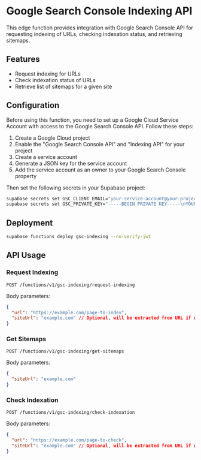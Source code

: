 # Google Search Console Indexing API

This edge function provides integration with Google Search Console API for requesting indexing of URLs, checking indexation status, and retrieving sitemaps.

## Features

- Request indexing for URLs
- Check indexation status of URLs
- Retrieve list of sitemaps for a given site

## Configuration

Before using this function, you need to set up a Google Cloud Service Account with access to the Google Search Console API. Follow these steps:

1. Create a Google Cloud project
2. Enable the "Google Search Console API" and "Indexing API" for your project
3. Create a service account
4. Generate a JSON key for the service account
5. Add the service account as an owner to your Google Search Console property

Then set the following secrets in your Supabase project:

```bash
supabase secrets set GSC_CLIENT_EMAIL="your-service-account@your-project.iam.gserviceaccount.com"
supabase secrets set GSC_PRIVATE_KEY="-----BEGIN PRIVATE KEY-----\nYOUR_PRIVATE_KEY_HERE\n-----END PRIVATE KEY-----\n"
```

## Deployment

```bash
supabase functions deploy gsc-indexing --no-verify-jwt
```

## API Usage

### Request Indexing

```http
POST /functions/v1/gsc-indexing/request-indexing
```

Body parameters:

```json
{
  "url": "https://example.com/page-to-index",
  "siteUrl": "example.com" // Optional, will be extracted from URL if not provided
}
```

### Get Sitemaps

```http
POST /functions/v1/gsc-indexing/get-sitemaps
```

Body parameters:

```json
{
  "siteUrl": "example.com"
}
```

### Check Indexation

```http
POST /functions/v1/gsc-indexing/check-indexation
```

Body parameters:

```json
{
  "url": "https://example.com/page-to-check",
  "siteUrl": "example.com" // Optional, will be extracted from URL if not provided
}
```

